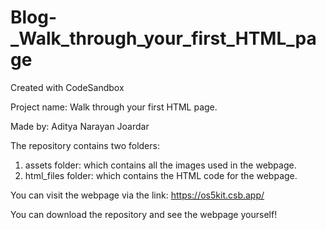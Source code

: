 # Blog-_Walk_through_your_first_HTML_page
Created with CodeSandbox

Project name: Walk through your first HTML page.

Made by: Aditya Narayan Joardar

The repository contains two folders:
1) assets folder: which contains all the images used in the webpage.
2) html_files folder: which contains the HTML code for the webpage.

You can visit the webpage via the link: https://os5kit.csb.app/

You can download the repository and see the webpage yourself!
